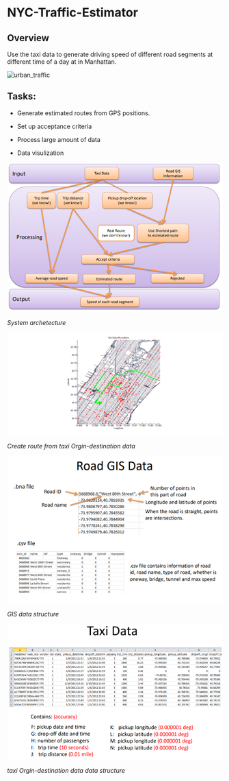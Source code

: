 
# NYC-Traffic-Estimator

## Overview
Use the taxi data  to generate driving speed of different road segments at different time of a day at in Manhattan.

![urban_traffic](/img/urban_traffic.gif)


## Tasks: 

- Generate estimated routes from GPS positions. 

- Set up acceptance criteria 

- Process large amount of data 

- Data visulization

![system_archetecture](/img/archt.png)

 *System archetecture*
 
![plot_route](/img/plot_route.bmp)

 *Create route from taxi Orgin-destination data*
  
![gis](/img/gis.png)

 *GIS data structure*
 
 ![taxidata](/img/taxidata.png)
 
 *taxi Orgin-destination data data structure*
